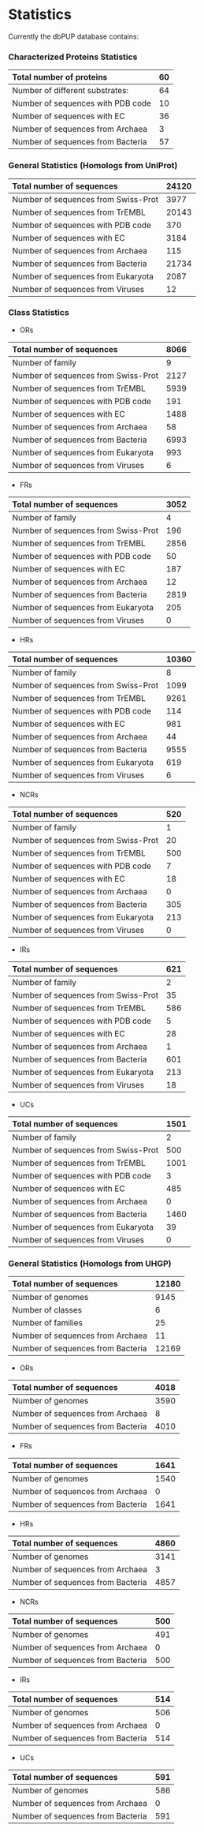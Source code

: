 # Statistics

Currently the dbPUP database contains:

### Characterized Proteins Statistics

| Total number of proteins          | 60   |
| :-------------------------------- | :--- |
| Number of different substrates:   | 64   |
| Number of sequences with PDB code | 10   |
| Number of sequences with EC       | 36   |
| Number of sequences from Archaea  | 3    |
| Number of sequences from Bacteria | 57   |

### General Statistics (Homologs from UniProt)

| Total number of sequences           | 24120 |
| :---------------------------------- | :---- |
| Number of sequences from Swiss-Prot | 3977  |
| Number of sequences from TrEMBL     | 20143 |
| Number of sequences with PDB code   | 370   |
| Number of sequences with EC         | 3184  |
| Number of sequences from Archaea    | 115   |
| Number of sequences from Bacteria   | 21734 |
| Number of sequences from Eukaryota  | 2087  |
| Number of sequences from Viruses    | 12    |

### Class Statistics

- ORs

| Total number of sequences           | 8066 |
| :---------------------------------- | :--- |
|   Number of family | 9 |
| Number of sequences from Swiss-Prot | 2127 |
| Number of sequences from TrEMBL     | 5939 |
| Number of sequences with PDB code   | 191  |
| Number of sequences with EC         | 1488 |
| Number of sequences from Archaea    | 58   |
| Number of sequences from Bacteria   | 6993 |
| Number of sequences from Eukaryota  | 993  |
| Number of sequences from Viruses    | 6    |

- FRs

| Total number of sequences           | 3052 |
| :---------------------------------- | :--- |
|   Number of family | 4 |
| Number of sequences from Swiss-Prot | 196  |
| Number of sequences from TrEMBL     | 2856 |
| Number of sequences with PDB code   | 50   |
| Number of sequences with EC         | 187  |
| Number of sequences from Archaea    | 12   |
| Number of sequences from Bacteria   | 2819 |
| Number of sequences from Eukaryota  | 205  |
| Number of sequences from Viruses    | 0    |

- HRs

| Total number of sequences           | 10360 |
| :---------------------------------- | :---- |
|   Number of family | 8 |
| Number of sequences from Swiss-Prot | 1099  |
| Number of sequences from TrEMBL     | 9261  |
| Number of sequences with PDB code   | 114   |
| Number of sequences with EC         | 981   |
| Number of sequences from Archaea    | 44    |
| Number of sequences from Bacteria   | 9555  |
| Number of sequences from Eukaryota  | 619   |
| Number of sequences from Viruses    | 6     |

- NCRs

| Total number of sequences           | 520  |
| :---------------------------------- | :--- |
|   Number of family | 1 |
| Number of sequences from Swiss-Prot | 20   |
| Number of sequences from TrEMBL     | 500  |
| Number of sequences with PDB code   | 7    |
| Number of sequences with EC         | 18   |
| Number of sequences from Archaea    | 0    |
| Number of sequences from Bacteria   | 305  |
| Number of sequences from Eukaryota  | 213  |
| Number of sequences from Viruses    | 0    |

- IRs

| Total number of sequences           | 621  |
| :---------------------------------- | :--- |
|   Number of family | 2 |
| Number of sequences from Swiss-Prot | 35   |
| Number of sequences from TrEMBL     | 586  |
| Number of sequences with PDB code   | 5    |
| Number of sequences with EC         | 28   |
| Number of sequences from Archaea    | 1    |
| Number of sequences from Bacteria   | 601  |
| Number of sequences from Eukaryota  | 213  |
| Number of sequences from Viruses    | 18   |

- UCs

| Total number of sequences           | 1501 |
| :---------------------------------- | :--- |
|   Number of family | 2 |
| Number of sequences from Swiss-Prot | 500  |
| Number of sequences from TrEMBL     | 1001 |
| Number of sequences with PDB code   | 3    |
| Number of sequences with EC         | 485  |
| Number of sequences from Archaea    | 0    |
| Number of sequences from Bacteria   | 1460 |
| Number of sequences from Eukaryota  | 39   |
| Number of sequences from Viruses    | 0    |

### General Statistics (Homologs from UHGP)

| Total number of sequences         | 12180 |
| :-------------------------------- | :---- |
| Number of genomes                 | 9145  |
| Number of classes                 | 6     |
| Number of families                | 25    |
| Number of sequences from Archaea  | 11    |
| Number of sequences from Bacteria | 12169 |

- ORs

| Total number of sequences         | 4018 |
| :-------------------------------- | :--- |
| Number of genomes                 | 3590 |
| Number of sequences from Archaea  | 8    |
| Number of sequences from Bacteria | 4010 |

- FRs

| Total number of sequences         | 1641 |
| :-------------------------------- | :--- |
| Number of genomes                 | 1540 |
| Number of sequences from Archaea  | 0    |
| Number of sequences from Bacteria | 1641 |

- HRs

| Total number of sequences         | 4860 |
| :-------------------------------- | :--- |
| Number of genomes                 | 3141 |
| Number of sequences from Archaea  | 3    |
| Number of sequences from Bacteria | 4857 |

- NCRs

| Total number of sequences         | 500  |
| :-------------------------------- | :--- |
| Number of genomes                 | 491  |
| Number of sequences from Archaea  | 0    |
| Number of sequences from Bacteria | 500  |

- IRs

| Total number of sequences         | 514  |
| :-------------------------------- | :--- |
| Number of genomes                 | 506  |
| Number of sequences from Archaea  | 0    |
| Number of sequences from Bacteria | 514  |

- UCs

| Total number of sequences         | 591  |
| :-------------------------------- | :--- |
| Number of genomes                 | 586  |
| Number of sequences from Archaea  | 0    |
| Number of sequences from Bacteria | 591  |